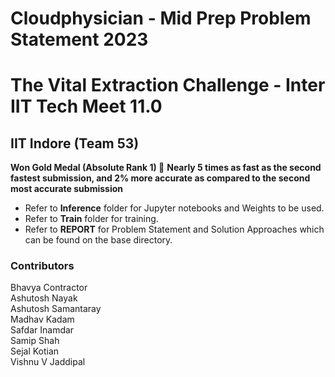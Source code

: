 # Cloudphysician - Mid Prep Problem Statement 2023
# The Vital Extraction Challenge - Inter IIT Tech Meet 11.0
## IIT Indore (Team 53) 

**Won Gold Medal (Absolute Rank 1) :1st_place_medal:**
**Nearly 5 times as fast as the second fastest submission, and 2% more accurate as compared to the second most accurate submission**
 
- Refer to **Inference** folder for Jupyter notebooks and Weights to be used. 
- Refer to **Train** folder for training.
- Refer to **REPORT** for Problem Statement and Solution Approaches which can be found on the base directory.

### Contributors

Bhavya Contractor   
Ashutosh Nayak    
Ashutosh Samantaray  
Madhav Kadam  
Safdar Inamdar  
Samip Shah  
Sejal Kotian  
Vishnu V Jaddipal   
